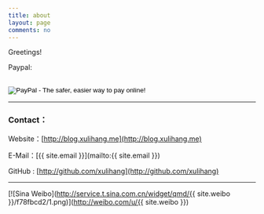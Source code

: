 ```yaml
---
title: about
layout: page
comments: no
---
```


Greetings!

Paypal:

<form action="https://www.paypal.com/cgi-bin/webscr" method="post"><input name="cmd" type="hidden" value="_donations" />
<input name="business" type="hidden" value="xulihanghai@163.com" />
<input name="lc" type="hidden" value="US" />
<input name="item_name" type="hidden" value="Donate to Xu Lihang" />
<input name="no_note" type="hidden" value="0" />
<input name="currency_code" type="hidden" value="USD" />
<input name="bn" type="hidden" value="PP-DonationsBF:btn_donateCC_LG.gif:NonHostedGuest" /><br />
<input alt="PayPal - The safer, easier way to pay online!" name="submit" src="https://www.paypalobjects.com/en_US/i/btn/btn_donateCC_LG.gif" type="image" /><br />
<img src="https://www.paypalobjects.com/zh_XC/i/scr/pixel.gif" alt="" width="1" height="1" border="0" /></form>

----

### Contact：


Website：[http://blog.xulihang.me](http://blog.xulihang.me)

E-Mail：[{{ site.email }}](mailto:{{ site.email }})

GitHub : [http://github.com/xulihang](http://github.com/xulihang)

----


[![Sina Weibo](http://service.t.sina.com.cn/widget/qmd/{{ site.weibo }}/f78fbcd2/1.png)](http://weibo.com/u/{{ site.weibo }})

